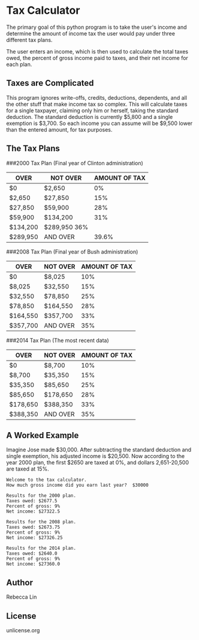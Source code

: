 Tax Calculator
==============

The primary goal of this python program is to take the user's income and determine the amount of income tax the user would pay under three different tax plans. 

The user enters an income, which is then used to calculate the total taxes owed, the percent of gross income paid to taxes, and their net income for each plan.

Taxes are Complicated
---------------------
This program ignores write-offs, credits, deductions, dependents, and all the other stuff that make income tax so complex. This will calculate taxes for a single taxpayer, claiming only him or herself, taking the standard deduction. The standard deduction is currently $5,800 and a single exemption is $3,700. So each income you can assume will be $9,500 lower than the entered amount, for tax purposes.

The Tax Plans
-------------

###2000 Tax Plan (Final year of Clinton administration)

OVER | NOT OVER | AMOUNT OF TAX
---|---|---
$0 | $2,650 | 0%
$2,650 | $27,850 | 15%
$27,850 | $59,900 |28%
$59,900 | $134,200 | 31%
$134,200 | $289,950 36%
$289,950 | AND OVER | 39.6%


###2008 Tax Plan (Final year of Bush administration)

OVER | NOT OVER | AMOUNT OF TAX
---|---|---
$0|$8,025|10%
$8,025|$32,550|15%
$32,550|$78,850|25%
$78,850|$164,550|28%
$164,550|$357,700|33%
$357,700|AND OVER|35%


###2014 Tax Plan (The most recent data)

OVER | NOT OVER | AMOUNT OF TAX
---|---|---
$0|$8,700|10%
$8,700|$35,350|15%
$35,350|$85,650|25%
$85,650|$178,650|28%
$178,650|$388,350|33%
$388,350|AND OVER|35%


A Worked Example
----------------
Imagine Jose made $30,000. After subtracting the standard deduction and single exemption, his adjusted income is $20,500. Now according to the year 2000 plan, the first $2650 are taxed at 0%, and dollars 2,651-20,500 are taxed at 15%.

```
Welcome to the tax calculator.
How much gross income did you earn last year?  $30000

Results for the 2000 plan.
Taxes owed: $2677.5
Percent of gross: 9%
Net income: $27322.5

Results for the 2008 plan.
Taxes owed: $2673.75
Percent of gross: 9%
Net income: $27326.25

Results for the 2014 plan.
Taxes owed: $2640.0
Percent of gross: 9%
Net income: $27360.0
```

Author
------
Rebecca Lin

License
-------
unlicense.org
